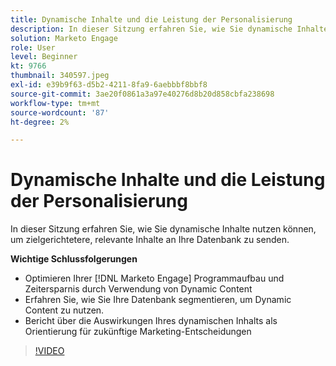 ```yaml
---
title: Dynamische Inhalte und die Leistung der Personalisierung
description: In dieser Sitzung erfahren Sie, wie Sie dynamische Inhalte nutzen können, um zielgerichtetere, relevante Inhalte an Ihre Datenbank zu senden.
solution: Marketo Engage
role: User
level: Beginner
kt: 9766
thumbnail: 340597.jpeg
exl-id: e39b9f63-d5b2-4211-8fa9-6aebbbf8bbf8
source-git-commit: 3ae20f0861a3a97e40276d8b20d858cbfa238698
workflow-type: tm+mt
source-wordcount: '87'
ht-degree: 2%

---
```


# Dynamische Inhalte und die Leistung der Personalisierung

In dieser Sitzung erfahren Sie, wie Sie dynamische Inhalte nutzen können, um zielgerichtetere, relevante Inhalte an Ihre Datenbank zu senden.

**Wichtige Schlussfolgerungen**

* Optimieren Ihrer [!DNL Marketo Engage] Programmaufbau und Zeitersparnis durch Verwendung von Dynamic Content
* Erfahren Sie, wie Sie Ihre Datenbank segmentieren, um Dynamic Content zu nutzen.
* Bericht über die Auswirkungen Ihres dynamischen Inhalts als Orientierung für zukünftige Marketing-Entscheidungen

>[!VIDEO](https://video.tv.adobe.com/v/340597/?quality=12&learn=on)
